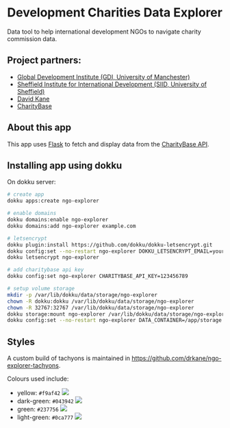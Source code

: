 # Development Charities Data Explorer

Data tool to help international development NGOs to navigate charity commission data.

## Project partners:

- [Global Development Institute (GDI, University of Manchester)](http://siid.group.shef.ac.uk/)
- [Sheffield Institute for International Development (SIID, University of Sheffield)](https://www.gdi.manchester.ac.uk/)
- [David Kane](https://dkane.net/)
- [CharityBase](https://charitybase.uk/)

## About this app

This app uses [Flask](http://flask.pocoo.org/) to fetch and display data from the
[CharityBase API](https://charity-base.github.io/charity-base-docs).

## Installing app using dokku

On dokku server:

```bash
# create app
dokku apps:create ngo-explorer

# enable domains
dokku domains:enable ngo-explorer
dokku domains:add ngo-explorer example.com

# letsencrypt
dokku plugin:install https://github.com/dokku/dokku-letsencrypt.git
dokku config:set --no-restart ngo-explorer DOKKU_LETSENCRYPT_EMAIL=your@email.tld
dokku letsencrypt ngo-explorer

# add charitybase api key
dokku config:set ngo-explorer CHARITYBASE_API_KEY=123456789

# setup volume storage
mkdir -p /var/lib/dokku/data/storage/ngo-explorer
chown -R dokku:dokku /var/lib/dokku/data/storage/ngo-explorer
chown -R 32767:32767 /var/lib/dokku/data/storage/ngo-explorer
dokku storage:mount ngo-explorer /var/lib/dokku/data/storage/ngo-explorer:/app/storage
dokku config:set --no-restart ngo-explorer DATA_CONTAINER=/app/storage
```

## Styles

A custom build of tachyons is maintained in <https://github.com/drkane/ngo-explorer-tachyons>.

Colours used include:

 - yellow: `#f9af42` ![](https://dummyimage.com/50x20/f9b042/000&text=+)    
 - dark-green: `#043942` ![](https://dummyimage.com/50x20/043942/000&text=+) 
 - green: `#237756` ![](https://dummyimage.com/50x20/237756/000&text=+) 
 - light-green: `#0ca777` ![](https://dummyimage.com/50x20/0ca777/000&text=+) 